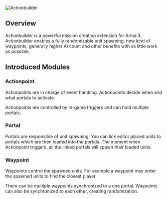 ![Actionbuilder](https://github.com/ahoys/Actionbuilder/blob/master/actionbuilder.png)

## Overview
Actionbuilder is a powerful mission creation extension for Arma 3. Actionbuilder enables a fully randomizable unit spawning, new kind of waypoints, generally higher AI count and other benefits with as little work as possible.

## Introduced Modules

### Actionpoint
Actionpoints are in charge of event handling. Actionpoints decide when and what portals to activate.

Actionpoints are controlled by in-game triggers and can hold multiple portals.

### Portal
Portals are responsible of unit spawning. You can link editor placed units to portals which are then loaded into the portals. The moment when Actionpoint triggers, all the linked portals will spawn their loaded units.

### Waypoint
Waypoints control the spawned units. For example a waypoint may order the spawned units to find the closest player.

There can be multiple waypoints synchronized to a one portal. Waypoints can also be synchronized to each other, creating randomization.